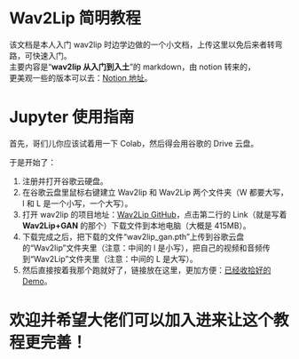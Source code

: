 # Wav2Lip 简明教程
该文档是本人入门 wav2lip 时边学边做的一个小文档，上传这里以免后来者转弯路，可快速入门。  
主要内容是“**wav2lip 从入门到入土**”的 markdown，由 notion 转来的，  
更美观一些的版本可以去：[Notion 地址](https://gorgeous-april-a93.notion.site/Lv-Wav2Lip-19f4c29187d58027a0fbe38cf5f7af21?pvs=4)。

# Jupyter 使用指南
首先，哥们儿你应该试着用一下 Colab，然后得会用谷歌的 Drive 云盘。

于是开始了：
1. 注册并打开谷歌云硬盘。
2. 在谷歌云盘里鼠标右键建立 Wav2lip 和 Wav2Lip 两个文件夹（W 都要大写，l 和 L 是一个小写，一个大写）。
3. 打开 wav2lip 的项目地址：[Wav2Lip GitHub](https://github.com/rudrabha/wav2lip)，点击第二行的 Link（就是写着 **Wav2Lip+GAN** 的那个）下载文件到本地电脑（大概是 415MB）。
4. 下载完成之后，把下载的文件“wav2lip_gan.pth”上传到谷歌云盘的“Wav2lip”文件夹里（注意：中间的 l 是小写），把自己的视频和音频传到“Wav2Lip”文件夹里（注意：中间的 L 是大写）。
5. 然后直接按着我那个跑就好了，链接放在这里，更加方便：[已经收拾好的 Demo](https://colab.research.google.com/drive/1o3f-uwICOR51ty--RBhjrK7seU_gP9vY)。

# 欢迎并希望大佬们可以加入进来让这个教程更完善！
